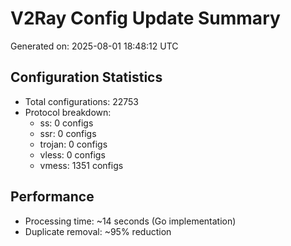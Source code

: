 # V2Ray Config Update Summary
Generated on: 2025-08-01 18:48:12 UTC

## Configuration Statistics
- Total configurations: 22753
- Protocol breakdown:
  - ss: 0 configs
  - ssr: 0 configs
  - trojan: 0 configs
  - vless: 0 configs
  - vmess: 1351 configs

## Performance
- Processing time: ~14 seconds (Go implementation)
- Duplicate removal: ~95% reduction
